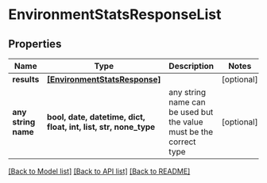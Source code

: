 # EnvironmentStatsResponseList


## Properties
Name | Type | Description | Notes
------------ | ------------- | ------------- | -------------
**results** | [**[EnvironmentStatsResponse]**](EnvironmentStatsResponse.md) |  | [optional] 
**any string name** | **bool, date, datetime, dict, float, int, list, str, none_type** | any string name can be used but the value must be the correct type | [optional]

[[Back to Model list]](../README.md#documentation-for-models) [[Back to API list]](../README.md#documentation-for-api-endpoints) [[Back to README]](../README.md)


